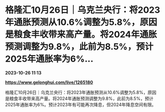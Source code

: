 # 格隆汇10月26日｜乌克兰央行：将2023年通胀预测从10.6%调整为5.8%，原因是粮食丰收带来高产量。将2024年通胀预测调整为9.8%，此前为8.5%，预计2025年通胀率为6%...

**2023-10-26 11:13**

**https://www.gelonghui.com/live/1265180**

格隆汇10月26日｜乌克兰央行：将2023年通胀预测从10.6%调整为5.8%，原因是粮食丰收带来高产量。将2024年通胀预测调整为9.8%，此前为8.5%，预计2025年通胀率为6%。预计2023年有可能再次降息，但2024年降息空间有限。